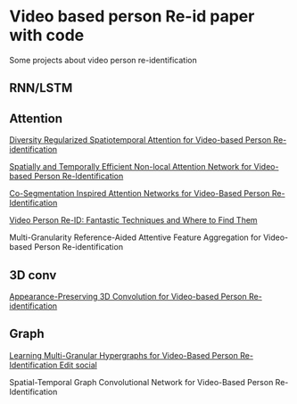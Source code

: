# Video based person Re-id paper with code
Some projects about video person re-identification

## RNN/LSTM


## Attention
[Diversity Regularized Spatiotemporal Attention for Video-based Person Re-identification ](https://github.com/zh-song/Diversity-Regularized-Spatiotemporal-Attention)

[Spatially and Temporally Efficient Non-local Attention Network for Video-based Person Re-Identification](https://github.com/jackie840129/STE-NVAN)

[Co-Segmentation Inspired Attention Networks for Video-Based Person Re-Identification](https://github.com/InnovArul/vidreid_cosegmentation)

[Video Person Re-ID: Fantastic Techniques and Where to Find Them](https://github.com/ppriyank/Video-Person-Re-ID-Fantastic-Techniques-and-Where-to-Find-Them)

Multi-Granularity Reference-Aided Attentive Feature Aggregation for Video-based Person Re-identification

## 3D conv
[Appearance-Preserving 3D Convolution for Video-based Person Re-identification](https://github.com/guxinqian/AP3D)

## Graph
[Learning Multi-Granular Hypergraphs for Video-Based Person Re-Identification Edit social](https://github.com/daodaofr/hypergraph_reid)

Spatial-Temporal Graph Convolutional Network for Video-Based Person Re-Identification














